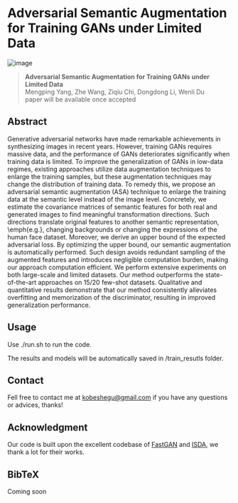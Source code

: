 # Adversarial Semantic Augmentation for Training GANs under Limited Data

![image](./assets/teaser.png)

> **Adversarial Semantic Augmentation for Training GANs under Limited Data** <br>
> Mengping Yang, Zhe Wang, Ziqiu Chi, Dongdong Li, Wenli Du<br>
> paper will be available once accepted


## Abstract 
Generative adversarial networks have made remarkable achievements in synthesizing images in recent years. However, training GANs requires massive data, and the performance of GANs deteriorates significantly when training data is limited. To improve the generalization of GANs in low-data regimes, existing approaches utilize data augmentation techniques to enlarge the training samples, but these augmentation techniques may change the distribution of training data. To remedy this, we propose an adversarial semantic augmentation (ASA) technique to enlarge the training data at the semantic level instead of the image level. Concretely, we estimate the covariance matrices of semantic features for both real and generated images to find meaningful transformation directions. Such directions translate original features to another semantic representation, \emph{e.g.}, changing backgrounds or changing the expressions of the human face dataset. Moreover, we derive an upper bound of the expected adversarial loss. By optimizing the upper bound, our semantic augmentation is automatically performed. Such design avoids redundant sampling of the augmented features and introduces negligible computation burden, making our approach computation efficient. We perform extensive experiments on both large-scale and limited datasets. Our method outperforms the state-of-the-art approaches on $15/20$ few-shot datasets. Qualitative and quantitative results demonstrate that our method consistently alleviates overfitting and memorization of the discriminator, resulting in improved generalization performance.

## Usage 
Use ./run.sh to run the code.

The results and models will be automatically saved in /train_resutls folder.

## Contact
Fell free to contact me at kobeshegu@gmail.com if you have any questions or advices, thanks!

## Acknowledgment
Our code is built upon the excellent codebase of [FastGAN](https://github.com/odegeasslbc/FastGAN-pytorch) and [ISDA](https://github.com/blackfeather-wang/ISDA-for-Deep-Networks), we thank a lot for their works.

## BibTeX
Coming soon

